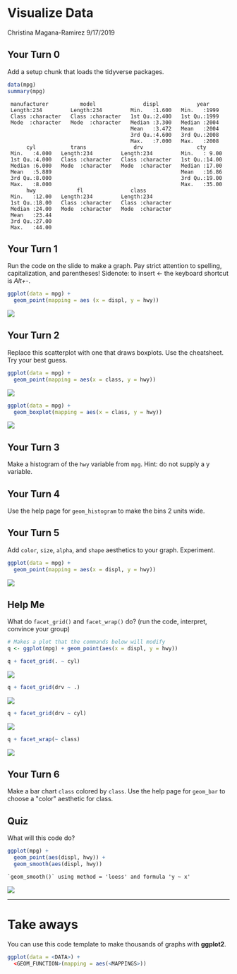 Visualize Data
================
Christina Magana-Ramirez
9/17/2019

Your Turn 0
-----------

Add a setup chunk that loads the tidyverse packages.

``` r
data(mpg)
summary(mpg)
```

     manufacturer          model               displ            year     
     Length:234         Length:234         Min.   :1.600   Min.   :1999  
     Class :character   Class :character   1st Qu.:2.400   1st Qu.:1999  
     Mode  :character   Mode  :character   Median :3.300   Median :2004  
                                           Mean   :3.472   Mean   :2004  
                                           3rd Qu.:4.600   3rd Qu.:2008  
                                           Max.   :7.000   Max.   :2008  
          cyl           trans               drv                 cty       
     Min.   :4.000   Length:234         Length:234         Min.   : 9.00  
     1st Qu.:4.000   Class :character   Class :character   1st Qu.:14.00  
     Median :6.000   Mode  :character   Mode  :character   Median :17.00  
     Mean   :5.889                                         Mean   :16.86  
     3rd Qu.:8.000                                         3rd Qu.:19.00  
     Max.   :8.000                                         Max.   :35.00  
          hwy             fl               class          
     Min.   :12.00   Length:234         Length:234        
     1st Qu.:18.00   Class :character   Class :character  
     Median :24.00   Mode  :character   Mode  :character  
     Mean   :23.44                                        
     3rd Qu.:27.00                                        
     Max.   :44.00                                        

Your Turn 1
-----------

Run the code on the slide to make a graph. Pay strict attention to spelling, capitalization, and parentheses! Sidenote: to insert &lt;- the keyboard shortcut is *Alt+-*.

``` r
ggplot(data = mpg) +
  geom_point(mapping = aes (x = displ, y = hwy))
```

![](Week-4-Visualize-Exercises_files/figure-markdown_github/unnamed-chunk-2-1.png)

Your Turn 2
-----------

Replace this scatterplot with one that draws boxplots. Use the cheatsheet. Try your best guess.

``` r
ggplot(data = mpg) +
  geom_point(mapping = aes(x = class, y = hwy))
```

![](Week-4-Visualize-Exercises_files/figure-markdown_github/unnamed-chunk-3-1.png)

``` r
ggplot(data = mpg) +
  geom_boxplot(mapping = aes(x = class, y = hwy))
```

![](Week-4-Visualize-Exercises_files/figure-markdown_github/unnamed-chunk-3-2.png)

Your Turn 3
-----------

Make a histogram of the `hwy` variable from `mpg`. Hint: do not supply a y variable.

Your Turn 4
-----------

Use the help page for `geom_histogram` to make the bins 2 units wide.

Your Turn 5
-----------

Add `color`, `size`, `alpha`, and `shape` aesthetics to your graph. Experiment.

``` r
ggplot(data = mpg) +
  geom_point(mapping = aes(x = displ, y = hwy))
```

![](Week-4-Visualize-Exercises_files/figure-markdown_github/unnamed-chunk-6-1.png)

Help Me
-------

What do `facet_grid()` and `facet_wrap()` do? (run the code, interpret, convince your group)

``` r
# Makes a plot that the commands below will modify
q <- ggplot(mpg) + geom_point(aes(x = displ, y = hwy))

q + facet_grid(. ~ cyl)
```

![](Week-4-Visualize-Exercises_files/figure-markdown_github/unnamed-chunk-7-1.png)

``` r
q + facet_grid(drv ~ .)
```

![](Week-4-Visualize-Exercises_files/figure-markdown_github/unnamed-chunk-7-2.png)

``` r
q + facet_grid(drv ~ cyl)
```

![](Week-4-Visualize-Exercises_files/figure-markdown_github/unnamed-chunk-7-3.png)

``` r
q + facet_wrap(~ class)
```

![](Week-4-Visualize-Exercises_files/figure-markdown_github/unnamed-chunk-7-4.png)

Your Turn 6
-----------

Make a bar chart `class` colored by `class`. Use the help page for `geom_bar` to choose a "color" aesthetic for class.

Quiz
----

What will this code do?

``` r
ggplot(mpg) + 
  geom_point(aes(displ, hwy)) +
  geom_smooth(aes(displ, hwy))
```

    `geom_smooth()` using method = 'loess' and formula 'y ~ x'

![](Week-4-Visualize-Exercises_files/figure-markdown_github/unnamed-chunk-9-1.png)

------------------------------------------------------------------------

Take aways
==========

You can use this code template to make thousands of graphs with **ggplot2**.

``` r
ggplot(data = <DATA>) +
  <GEOM_FUNCTION>(mapping = aes(<MAPPINGS>))
```
